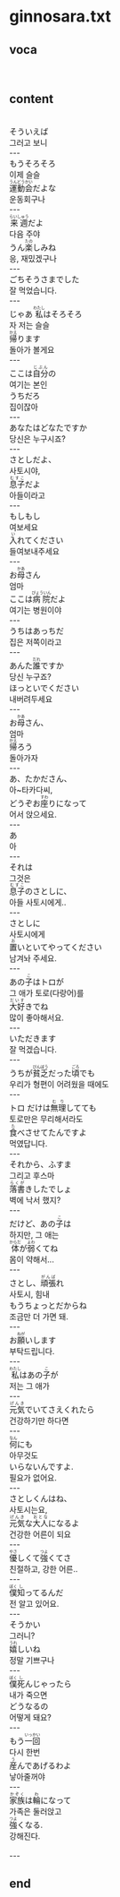 <h1>ginnosara.txt</h1>
<h2>voca</h2><br>
<h2>content</h2><br>
そういえば<br>
그러고 보니<br>
---<br>
もうそろそろ<br>
이제 슬슬<br>
<ruby>運動会<rt>うんどうかい</rt></ruby>だよな<br>
운동회구나<br>
---<br>
<ruby>来週<rt>らいしゅう</rt></ruby>だよ<br>
다음 주야<br>
うん<ruby>楽<rt>たの</rt></ruby>しみね<br>
응, 재밌겠구나<br>
---<br>
ごちそうさまでした<br>
잘 먹었습니다.<br>
---<br>
じゃあ <ruby>私<rt>わたし</rt></ruby>はそろそろ<br>
자 저는 슬슬<br>
<ruby>帰<rt>かえ</rt></ruby>ります<br>
돌아가 볼게요<br>
---<br>
ここは<ruby>自分<rt>じぶん</rt></ruby>の<br>
여기는 본인<br>
うちだろ<br>
집이잖아<br>
---<br>
あなたはどなたですか<br>
당신은 누구시죠?<br>
---<br>
さとしだよ、<br>
사토시야,<br>
<ruby>息子<rt>むすこ</rt></ruby>だよ<br>
아들이라고<br>
---<br>
もしもし<br>
여보세요<br>
<ruby>入<rt>い</rt></ruby>れてください<br>
들여보내주세요<br>
---<br>
お<ruby>母<rt>かあ</rt></ruby>さん<br>
엄마<br>
ここは<ruby>病院<rt>びょういん</rt></ruby>だよ<br>
여기는 병원이야<br>
---<br>
うちはあっちだ<br>
집은 저쪽이라고<br>
---<br>
あんた<ruby>誰<rt>だれ</rt></ruby>ですか<br>
당신 누구죠?<br>
ほっといでください<br>
내버려두세요<br>
---<br>
お<ruby>母<rt>かあ</rt></ruby>さん、<br>
엄마<br>
<ruby>帰<rt>かえ</rt></ruby>ろう<br>
돌아가자<br>
---<br>
あ、たかださん、<br>
아~타카다씨,<br>
どうぞお<ruby>座<rt>すわ</rt></ruby>りになって<br>
어서 앉으세요.<br>
---<br>
あ<br>
아<br>
---<br>
それは<br>
그것은<br>
<ruby>息子<rt>むすこ</rt></ruby>のさとしに、<br>
아들 사토시에게..<br>
---<br>
さとしに<br>
사토시에게<br>
<ruby>置<rt>お</rt></ruby>いといてやってください<br>
남겨놔 주세요.<br>
---<br>
あの<ruby>子<rt>こ</rt></ruby>はトロが<br>
그 애가 토로(다랑어)를<br>
<ruby>大好<rt>だいす</rt></ruby>きでね<br>
많이 좋아해서요.<br>
---<br>
いただきます<br>
잘 먹겠습니다.<br>
---<br>
うちが<ruby>貧乏<rt>びんぼう</rt></ruby>だった<ruby>頃<rt>ごろ</rt></ruby>でも<br>
우리가 형편이 어려웠을 때에도<br>
---<br>
トロ だけは<ruby>無理<rt>むり</rt></ruby>してても<br>
토로만은 무리해서라도<br>
<ruby>食<rt>た</rt></ruby>べさせてたんですよ<br>
먹였답니다.<br>
---<br>
それから、ふすま<br>
그리고 후스마<br>
<ruby>落書<rt>らくが</rt></ruby>きしたでしょ<br>
벽에 낙서 했지?<br>
---<br>
だけど、あの<ruby>子<rt>こ</rt></ruby>は<br>
하지만, 그 애는<br>
<ruby>体<rt>からだ</rt></ruby>が<ruby>弱<rt>よわ</rt></ruby>くてね<br>
몸이 약해서...<br>
---<br>
さとし、<ruby>頑張<rt>がんば</rt></ruby>れ<br>
사토시, 힘내<br>
もうちょっとだからね<br>
조금만 더 가면 돼.<br>
---<br>
お<ruby>願<rt>ねが</rt></ruby>いします<br>
부탁드립니다.<br>
---<br>
<ruby>私<rt>わたし</rt></ruby>はあの<ruby>子<rt>こ</rt></ruby>が<br>
저는 그 애가<br>
---<br>
<ruby>元気<rt>げんき</rt></ruby>でいてさえくれたら<br>
건강하기만 하다면<br>
---<br>
<ruby>何<rt>なん</rt></ruby>にも<br>
아무것도<br>
いらないんですよ.<br>
필요가 없어요.<br>
---<br>
さとしくんはね、<br>
사토시는요,<br>
<ruby>元気<rt>げんき</rt></ruby>な<ruby>大人<rt>おとな</rt></ruby>になるよ<br>
건강한 어른이 되요<br>
---<br>
<ruby>優<rt>やさ</rt></ruby>しくて<ruby>強<rt>つよ</rt></ruby>くてさ<br>
친절하고, 강한 어른..<br>
---<br>
<ruby>僕<rt>ぼく</rt></ruby><ruby>知<rt>し</rt></ruby>ってるんだ<br>
전 알고 있어요.<br>
---<br>
そうかい<br>
그러니?<br>
<ruby>嬉<rt>うれ</rt></ruby>しいね<br>
정말 기쁘구나<br>
---<br>
<ruby>僕<rt>ぼく</rt></ruby><ruby>死<rt>し</rt></ruby>んじゃったら<br>
내가 죽으면<br>
どうなるの<br>
어떻게 돼요?<br>
---<br>
もう<ruby>一回<rt>いっかい</rt></ruby><br>
다시 한번<br>
<ruby>産<rt>う</rt></ruby>んであげるわよ<br>
낳아줄꺼야<br>
---<br>
<ruby>家族<rt>かぞく</rt></ruby>は<ruby>輪<rt>わ</rt></ruby>になって<br>
가족은 둘러앉고<br>
<ruby>強<rt>つよ</rt></ruby>くなる.<br>
강해진다.<br>
<br>---
<h2>end</h2>